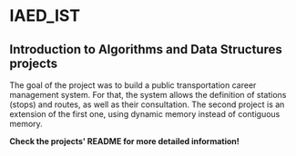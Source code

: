 # IAED_IST
## Introduction to Algorithms and Data Structures projects
The goal of the project was to build a public transportation career management system.
For that, the system allows the definition of stations (stops) and routes, as well as their consultation. 
The second project is an extension of the first one, using dynamic memory instead of contiguous memory.

**Check the projects' README for more detailed information!**

